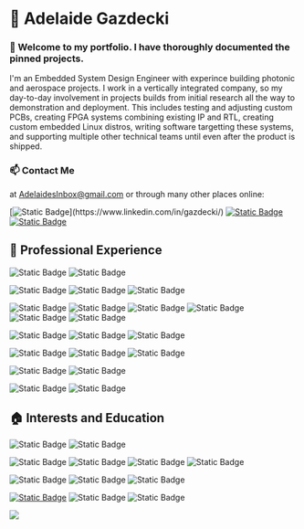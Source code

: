 # 👋 Adelaide Gazdecki
### 📁 Welcome to my portfolio. I have thoroughly documented the pinned projects.
I'm an Embedded System Design Engineer with experince building photonic and aerospace projects. I work in a vertically integrated company, so my day-to-day involvement in projects builds from initial research all the way to demonstration and deployment. This includes testing and adjusting custom PCBs, creating FPGA systems combining existing IP and RTL, creating custom embedded Linux distros, writing software targetting these systems, and supporting multiple other technical teams until even after the product is shipped. 

### 📫 Contact Me
at AdelaidesInbox@gmail.com or through many other places online:

[![Static Badge](https://img.shields.io/badge/-LinkedIn-%230A66C2?)](https://www.linkedin.com/in/gazdecki/) [![Static Badge](https://img.shields.io/badge/Discord-%235865F2?logo=discord&logoColor=FFFFFF)](@ZeHolyQofPower) [![Static Badge](https://img.shields.io/badge/Email-%23174EA6?logo=gmail)](adelaidesinbox@gmail.com)
## 💼 Professional Experience

![Static Badge](https://img.shields.io/badge/Raspberrypi-%23A22846?logo=raspberrypi)  ![Static Badge](https://img.shields.io/badge/Arduino-%2300878F?logo=arduino)

![Static Badge](https://img.shields.io/badge/Embedded_Linux-%23FCC624?logo=linux&logoColor=black) ![Static Badge](https://img.shields.io/badge/Ubuntu-%23E95420?logo=ubuntu&logoColor=FFFFFF) ![Static Badge](https://img.shields.io/badge/WSL2.0-%23A81D33?logo=debian&logoColor=FFFFFF)

![Static Badge](https://img.shields.io/badge/Vivado-%23d4da56?logo=amd&logoColor=000000) ![Static Badge](https://img.shields.io/badge/Vitis-%23ed1b24?logo=eclipse&logoColor=FFFFFF) ![Static Badge](https://img.shields.io/badge/STM32Cube-%2339a9db?logo=stmicroelectronics&logoColor=03234B) ![Static Badge](https://img.shields.io/badge/Vi-%23019733?logo=vim&logoColor=FFFFFF) ![Static Badge](https://img.shields.io/badge/Gitea-%23609926?logo=gitea&logoColor=FFFFFF) ![Static Badge](https://img.shields.io/badge/Octave-%230790C0?logo=octave&logoColor=orange)

![Static Badge](https://img.shields.io/badge/Verilog-%23583484) ![Static Badge](https://img.shields.io/badge/VHDL-%2300309e) ![Static Badge](https://img.shields.io/badge/Device_Tree_Syntax-%23a09ccc)

![Static Badge](https://img.shields.io/badge/C%2B%2B-%2300599C?logo=cplusplus)  ![Static Badge](https://img.shields.io/badge/Embedded_C-%23A8B9CC?logo=c&logoColor=black) ![Static Badge](https://img.shields.io/badge/Python-%233776AB?logo=python&logoColor=FFFFFF)

![Static Badge](https://img.shields.io/badge/Bash-%234EAA25?logo=gnubash&logoColor=white) ![Static Badge](https://img.shields.io/badge/TCL-%23c0b167) 

![Static Badge](https://img.shields.io/badge/Slack-%234A154B?logo=slack&logoColor=FFFFFF)  ![Static Badge](https://img.shields.io/badge/Trello-%230052CC?logo=trello&logoColor=FFFFFF)  

## 🏠 Interests and Education

![Static Badge](https://img.shields.io/badge/Linux_Mint-%2386BE43?logo=linuxmint&logoColor=FFFFFF) ![Static Badge](https://img.shields.io/badge/Pop!__OS-%2348B9C7?logo=popos&logoColor=FFFFFF)

![Static Badge](https://img.shields.io/badge/Spice-%23900028?logo=ltspice) ![Static Badge](https://img.shields.io/badge/ROS-%2322314E?logo=ros) ![Static Badge](https://img.shields.io/badge/GitHub-%23181717?logo=github) ![Static Badge](https://img.shields.io/badge/Quartus-%2373c4ee?logo=intel&logoColor=000000)

![Static Badge](https://img.shields.io/badge/Unity-%23FFFFFF?logo=unity&logoColor=black)  ![Static Badge](https://img.shields.io/badge/Gimp-%235C5543?logo=gimp)  ![Static Badge](https://img.shields.io/badge/blender-%23265787?logo=blender&logoColor=%23F5792A)

[![Static Badge](https://img.shields.io/badge/Steam%20Proton-%23000000?logo=steam&logoColor=white)](https://www.protondb.com/users/1904012549) ![Static Badge](https://img.shields.io/badge/Factorio-1000+_hours-%23e88c2b) ![Static Badge](https://img.shields.io/badge/Paradox_Interactive_Games-4500+_hours-%23101010?logo=paradoxinteractive) 


![](https://github-readme-stats.vercel.app/api/top-langs/?username=ZeHolyQofPower&theme=transparent&hide_border=true&include_all_commits=true&count_private=true&layout=compact&hide=html&langs_count=10)
